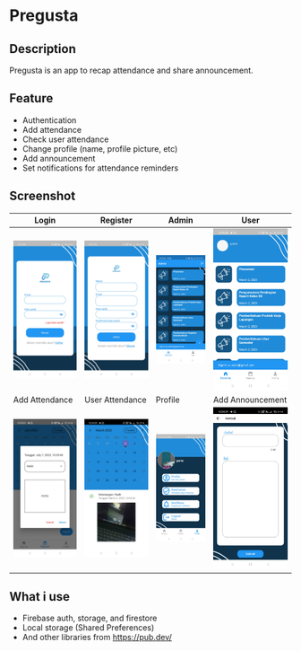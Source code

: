 # Pregusta

## Description
Pregusta is an app to recap attendance and share announcement.

## Feature
- Authentication
- Add attendance
- Check user attendance
- Change profile (name, profile picture, etc)
- Add announcement
- Set notifications for attendance reminders

## Screenshot

| Login        | Register    | Admin        | User    |
|--------------|-----------|-------|----|
| <img src="app_screenshot/login.jpg" width="250"/> | <img src="app_screenshot/register.jpg" width="250"/> | <img src="app_screenshot/admin.jpg" width="250"/> | <img src="app_screenshot/user.jpg" width="250"/>|
| Add Attendance        | User Attendance    | Profile        | Add Announcement    |
| <img src="app_screenshot/add_absen.jpg" width="250"/> | <img src="app_screenshot/user_absen.jpg" width="250"/> | <img src="app_screenshot/profile.jpg" width="250"/> | <img src="app_screenshot/add_news.jpg" width="250"/>|

## What i use
- Firebase auth, storage, and firestore
- Local storage (Shared Preferences)
- And other libraries from https://pub.dev/
